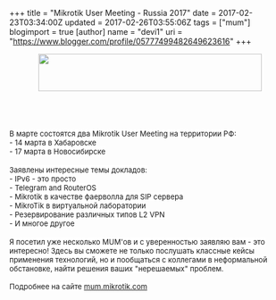 +++
title = "Mikrotik User Meeting - Russia 2017"
date = 2017-02-23T03:34:00Z
updated = 2017-02-26T03:55:06Z
tags = ["mum"]
blogimport = true 
[author]
	name = "devi1"
	uri = "https://www.blogger.com/profile/05777499482649623616"
+++

<div class="separator" style="clear: both; text-align: center;"><a href="https://1.bp.blogspot.com/-hWPCSEZGln4/WK7Ie17AZsI/AAAAAAAABAc/8bWXHrrhE5UpvHnGBhyevkM96RBnq6xHgCLcB/s1600/mum.jpg" imageanchor="1" style="margin-left: 1em; margin-right: 1em;"><img border="0" height="67" src="https://1.bp.blogspot.com/-hWPCSEZGln4/WK7Ie17AZsI/AAAAAAAABAc/8bWXHrrhE5UpvHnGBhyevkM96RBnq6xHgCLcB/s400/mum.jpg" width="400" /></a></div><br /><br /><br /><br /><span style="background-color: white; font-family: , &quot;blinkmacsystemfont&quot; , &quot;roboto&quot; , &quot;open sans&quot; , &quot;helvetica neue&quot; , sans-serif; font-size: 13px;">В марте состоятся два Mikrotik User Meeting на территории РФ:</span><br /><span style="background-color: white; font-family: , &quot;blinkmacsystemfont&quot; , &quot;roboto&quot; , &quot;open sans&quot; , &quot;helvetica neue&quot; , sans-serif; font-size: 13px;">- 14 марта в Хабаровске</span><br /><span style="background-color: white; font-family: , &quot;blinkmacsystemfont&quot; , &quot;roboto&quot; , &quot;open sans&quot; , &quot;helvetica neue&quot; , sans-serif; font-size: 13px;">- 17 марта в Новосибирске</span><br /><br style="font-family: -apple-system, BlinkMacSystemFont, Roboto, &quot;Open Sans&quot;, &quot;Helvetica Neue&quot;, sans-serif; font-size: 13px;" /><span style="background-color: white; font-family: , &quot;blinkmacsystemfont&quot; , &quot;roboto&quot; , &quot;open sans&quot; , &quot;helvetica neue&quot; , sans-serif; font-size: 13px;">Заявлены интересные темы докладов:</span><br /><span style="background-color: white; font-family: , &quot;blinkmacsystemfont&quot; , &quot;roboto&quot; , &quot;open sans&quot; , &quot;helvetica neue&quot; , sans-serif; font-size: 13px;">- IPv6 - это просто</span><br /><span style="background-color: white; font-family: , &quot;blinkmacsystemfont&quot; , &quot;roboto&quot; , &quot;open sans&quot; , &quot;helvetica neue&quot; , sans-serif; font-size: 13px;">- Telegram and RouterOS</span><br /><span style="background-color: white; font-family: , &quot;blinkmacsystemfont&quot; , &quot;roboto&quot; , &quot;open sans&quot; , &quot;helvetica neue&quot; , sans-serif; font-size: 13px;">- Mikrotik в качестве фаерволла для SIP сервера</span><br /><span style="background-color: white; font-family: , &quot;blinkmacsystemfont&quot; , &quot;roboto&quot; , &quot;open sans&quot; , &quot;helvetica neue&quot; , sans-serif; font-size: 13px;">- MikroTik в виртуальной лаборатории</span><br /><span style="background-color: white; font-family: , &quot;blinkmacsystemfont&quot; , &quot;roboto&quot; , &quot;open sans&quot; , &quot;helvetica neue&quot; , sans-serif; font-size: 13px;">- Резервирование различных типов L2 VPN</span><br /><span style="background-color: white; font-family: , &quot;blinkmacsystemfont&quot; , &quot;roboto&quot; , &quot;open sans&quot; , &quot;helvetica neue&quot; , sans-serif; font-size: 13px;">- И многое другое</span><br /><br style="font-family: -apple-system, BlinkMacSystemFont, Roboto, &quot;Open Sans&quot;, &quot;Helvetica Neue&quot;, sans-serif; font-size: 13px;" /><span style="background-color: white; font-family: , &quot;blinkmacsystemfont&quot; , &quot;roboto&quot; , &quot;open sans&quot; , &quot;helvetica neue&quot; , sans-serif; font-size: 13px;">Я посетил уже несколько MUM'ов и с уверенностью заявляю вам - это интересно! Здесь вы сможете не только послушать классные кейсы применения технологий, но и пообщаться с коллегами в неформальной обстановке, найти решения ваших "нерешаемых" проблем.</span><br /><span style="background-color: white; font-family: , &quot;blinkmacsystemfont&quot; , &quot;roboto&quot; , &quot;open sans&quot; , &quot;helvetica neue&quot; , sans-serif; font-size: 13px;"><br /></span><span style="background-color: white; font-size: 13px;">Подробнее на сайте <a href="http://mum.mikrotik.com/">mum.mikrotik.com</a></span>
